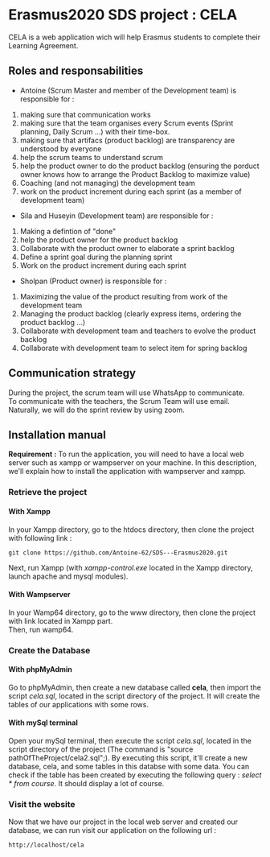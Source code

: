 # Erasmus2020 SDS project : CELA

CELA is a web application wich will help Erasmus students to complete their Learning Agreement.

## Roles and responsabilities

* Antoine (Scrum Master and member of the Development team) is responsible for :  
1. making sure that communication works
2. making sure that the team organises every Scrum events (Sprint planning, Daily Scrum ...) with their time-box.
3. making sure that artifacs (product backlog) are transparency are understood by everyone
4. help the scrum teams to understand scrum
5. help the product owner to do the product backlog (ensuring the porduct owner knows how to arrange the Product Backlog to maximize value)
6. Coaching (and not managing) the development team
7. work on the product increment during each sprint (as a member of development team)

* Sila and Huseyin (Development team) are responsible for :
1. Making a defintion of "done"
2. help the product owner for the product backlog
3. Collaborate with the product owner to elaborate a sprint backlog
4. Define a sprint goal during the planning sprint
5. Work on the product increment during each sprint

* Sholpan (Product owner) is responsible for :
1. Maximizing the value of the product resulting from work of the development team
2. Managing the product backlog (clearly express items, ordering the product backlog ...)
3. Collaborate with development team and teachers to evolve the product backlog
4. Collaborate with development team to select item for spring backlog

## Communication strategy

During the project, the scrum team will use WhatsApp to communicate.  
To communicate with the teachers, the Scrum Team will use email.  
Naturally, we will do the sprint review by using zoom.

## Installation manual
**Requirement :** To run the application, you will need to have a local web server such as xampp or wampserver on your machine. In this description, we'll explain how to install the application with wampserver and xampp. 

### Retrieve the project
#### With Xampp
In your Xampp directory, go to the htdocs directory, then clone the project with following link :
```
git clone https://github.com/Antoine-62/SDS---Erasmus2020.git
```
Next, run Xampp (with *xampp-control.exe* located in the Xampp directory, launch apache and mysql modules).

#### With Wampserver
In your Wamp64 directory, go to the www directory, then clone the project with link located in Xampp part.  
Then, run wamp64.
### Create the Database
#### With phpMyAdmin
Go to phpMyAdmin, then create a new database called **cela**, then import the script *cela.sql*, located in the script directory of the project. It will create the tables of our applications with some rows.

#### With mySql terminal
Open your mySql terminal, then execute the script *cela.sql*, located in the script directory of the project (The command is "source pathOfTheProject/cela2.sql";). By executing this script, it'll create a new database, cela, and some tables in this databse with some data. You can check if the table has been created by executing the following query : *select * from course*. It should display a lot of course.

### Visit the website
Now that we have our project in the local web server and created our database, we can run visit our application on the following url :
```
http://localhost/cela
```
